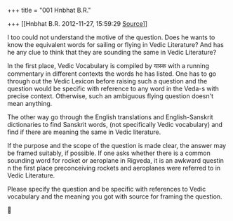 +++
title = "001 Hnbhat B.R."

+++
[[Hnbhat B.R.	2012-11-27, 15:59:29 [Source](https://groups.google.com/g/bvparishat/c/yKuXzAZHtMc)]]



I too could not understand the motive of the question. Does he wants to know the equivalent words for sailing or flying in Vedic Literature? And has he any clue to think that they are sounding the same in Vedic Literature?

  

In the first place, Vedic Vocabulary is compiled by यास्क with a running commentary in different contexts the words he has listed. One has to go through out the Vedic Lexicon before raising such a question and the question would be specific with reference to any word in the Veda-s with precise context. Otherwise, such an ambiguous flying question doesn't mean anything.

  

The other way go through the English translations and English-Sanskrit dictionaries to find Sanskrit words, (not specifically Vedic vocabulary) and find if there are meaning the same in Vedic literature.

  

If the purpose and the scope of the question is made clear, the answer may be framed suitably, if possible. If one asks whether there is a common sounding word for rocket or aeroplane in Rigveda, it is an awkward questin n the first place preconceiving rockets and aeroplanes were referred to in Vedic Literature.

  

Please specify the question and be specific with references to Vedic vocabulary and the meaning you got with source for framing the question.




